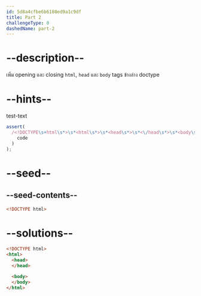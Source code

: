 ```yaml
---
id: 5d8a4cfbe6b6180ed9a1c9df
title: Part 2
challengeType: 0
dashedName: part-2
---
```


# --description--

เพิ่ม opening และ closing `html`, `head` และ `body` tags ข้างล่าง doctype

# --hints--

test-text

```js
assert(
  /<!DOCTYPE\s+html\s*>\s*<html\s*>\s*<head\s*>\s*<\/head\s*>\s*<body\s*>\s*<\/body\s*>\s*<\/html\s*>/gi.test(
    code
  )
);
```

# --seed--

## --seed-contents--

```html
<!DOCTYPE html>
```

# --solutions--

```html
<!DOCTYPE html>
<html>
  <head>
  </head>

  <body>
  </body>
</html>
```
